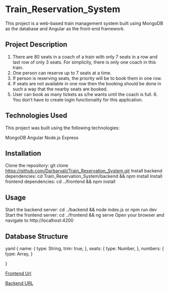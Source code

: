 # Train_Reservation_System


This project is a web-based train management system built using MongoDB as the database and Angular as the front-end framework.

## Project Description

1. There are 80 seats in a coach of a train with only 7 seats in a row and last row of only 3 seats. For
simplicity, there is only one coach in this train.
2. One person can reserve up to 7 seats at a time.
3. If person is reserving seats, the priority will be to book them in one row.
4. If seats are not available in one row then the booking should be done in such a way that the nearby
seats are booked.
5. User can book as many tickets as s/he wants until the coach is full. 6. You don’t have to create login
functionality for this application.

## Technologies Used
This project was built using the following technologies:

MongoDB
Angular
Node.js
Express

## Installation
Clone the repository: git clone https://github.com/Darbarvali/Train_Reservation_System.git
Install backend dependencies: cd Train_Reservation_System/backend && npm install
Install frontend dependencies: cd ../frontend && npm install

## Usage
Start the backend server: cd ../backend && node index.js or npm run dev
Start the frontend server: cd ../frontend && ng serve
Open your browser and navigate to http://localhost:4200

## Database Structure

yaml
 {
    name: {
      type: String,
      trim: true,
    },
    seats: {
      type: Number,
    },
    numbers: {
      type: Array,
    }
    
  }
 
[Frontend Url](https://train-reservation-system.netlify.app/)

[Backend URL](https://backend-train-system-ew31.vercel.app/)
